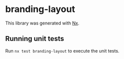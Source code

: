 # branding-layout

This library was generated with [Nx](https://nx.dev).

## Running unit tests

Run `nx test branding-layout` to execute the unit tests.

